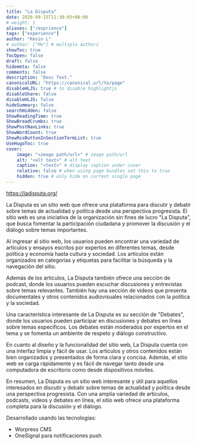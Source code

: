 ```yaml
---
title: "La Disputa"
date: 2020-09-15T11:30:03+00:00
# weight: 1
aliases: ["/exprience"]
tags: ["experience"]
author: "Kevin L"
# author: ["Me"] # multiple authors
showToc: true
TocOpen: false
draft: false
hidemeta: false
comments: false
description: "Desc Text."
canonicalURL: "https://canonical.url/to/page"
disableHLJS: true # to disable highlightjs
disableShare: false
disableHLJS: false
hideSummary: false
searchHidden: false
ShowReadingTime: true
ShowBreadCrumbs: true
ShowPostNavLinks: true
ShowWordCount: true
ShowRssButtonInSectionTermList: true
UseHugoToc: true
cover:
    image: "<image path/url>" # image path/url
    alt: "<alt text>" # alt text
    caption: "<text>" # display caption under cover
    relative: false # when using page bundles set this to true
    hidden: true # only hide on current single page
---
```



https://ladisputa.org/

La Disputa es un sitio web que ofrece una plataforma para discutir y debatir sobre temas de actualidad y política desde una perspectiva progresista. El sitio web es una iniciativa de la organización sin fines de lucro "La Disputa", que busca fomentar la participación ciudadana y promover la discusión y el diálogo sobre temas importantes.

Al ingresar al sitio web, los usuarios pueden encontrar una variedad de artículos y ensayos escritos por expertos en diferentes temas, desde política y economía hasta cultura y sociedad. Los artículos están organizados en categorías y etiquetas para facilitar la búsqueda y la navegación del sitio.

Además de los artículos, La Disputa también ofrece una sección de podcast, donde los usuarios pueden escuchar discusiones y entrevistas sobre temas relevantes. También hay una sección de videos que presenta documentales y otros contenidos audiovisuales relacionados con la política y la sociedad.

Una característica interesante de La Disputa es su sección de "Debates", donde los usuarios pueden participar en discusiones y debates en línea sobre temas específicos. Los debates están moderados por expertos en el tema y se fomenta un ambiente de respeto y diálogo constructivo.

En cuanto al diseño y la funcionalidad del sitio web, La Disputa cuenta con una interfaz limpia y fácil de usar. Los artículos y otros contenidos están bien organizados y presentados de forma clara y concisa. Además, el sitio web se carga rápidamente y es fácil de navegar tanto desde una computadora de escritorio como desde dispositivos móviles.

En resumen, La Disputa es un sitio web interesante y útil para aquellos interesados en discutir y debatir sobre temas de actualidad y política desde una perspectiva progresista. Con una amplia variedad de artículos, podcasts, videos y debates en línea, el sitio web ofrece una plataforma completa para la discusión y el diálogo.


Desarrollado usando las tecnologias:
- Worpress CMS
- OneSignal para notificaciones push
